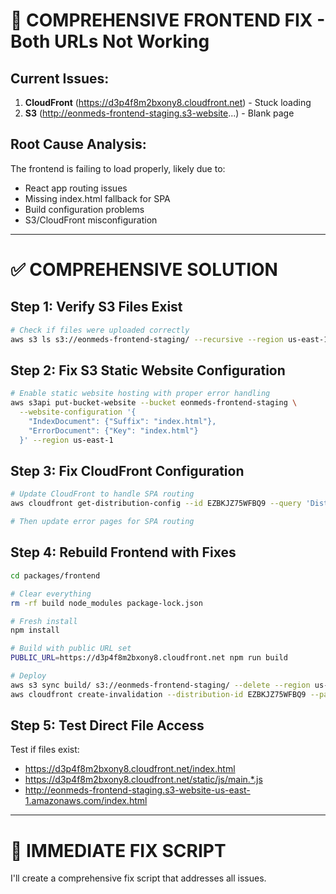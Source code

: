 # 🚨 COMPREHENSIVE FRONTEND FIX - Both URLs Not Working

## Current Issues:
1. **CloudFront** (https://d3p4f8m2bxony8.cloudfront.net) - Stuck loading
2. **S3** (http://eonmeds-frontend-staging.s3-website...) - Blank page

## Root Cause Analysis:
The frontend is failing to load properly, likely due to:
- React app routing issues
- Missing index.html fallback for SPA
- Build configuration problems
- S3/CloudFront misconfiguration

---

# ✅ COMPREHENSIVE SOLUTION

## Step 1: Verify S3 Files Exist
```bash
# Check if files were uploaded correctly
aws s3 ls s3://eonmeds-frontend-staging/ --recursive --region us-east-1 | head -20
```

## Step 2: Fix S3 Static Website Configuration
```bash
# Enable static website hosting with proper error handling
aws s3api put-bucket-website --bucket eonmeds-frontend-staging \
  --website-configuration '{
    "IndexDocument": {"Suffix": "index.html"},
    "ErrorDocument": {"Key": "index.html"}
  }' --region us-east-1
```

## Step 3: Fix CloudFront Configuration
```bash
# Update CloudFront to handle SPA routing
aws cloudfront get-distribution-config --id EZBKJZ75WFBQ9 --query 'DistributionConfig' > cf-config.json

# Then update error pages for SPA routing
```

## Step 4: Rebuild Frontend with Fixes
```bash
cd packages/frontend

# Clear everything
rm -rf build node_modules package-lock.json

# Fresh install
npm install

# Build with public URL set
PUBLIC_URL=https://d3p4f8m2bxony8.cloudfront.net npm run build

# Deploy
aws s3 sync build/ s3://eonmeds-frontend-staging/ --delete --region us-east-1
aws cloudfront create-invalidation --distribution-id EZBKJZ75WFBQ9 --paths "/*"
```

## Step 5: Test Direct File Access
Test if files exist:
- https://d3p4f8m2bxony8.cloudfront.net/index.html
- https://d3p4f8m2bxony8.cloudfront.net/static/js/main.*.js
- http://eonmeds-frontend-staging.s3-website-us-east-1.amazonaws.com/index.html

---

# 🔧 IMMEDIATE FIX SCRIPT

I'll create a comprehensive fix script that addresses all issues.
